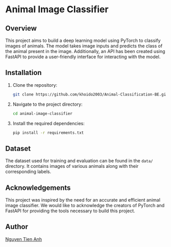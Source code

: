 # Animal Image Classifier

## Overview

This project aims to build a deep learning model using PyTorch to classify images of animals. The model takes image inputs and predicts the class of the animal present in the image. Additionally, an API has been created using FastAPI to provide a user-friendly interface for interacting with the model.

## Installation

1. Clone the repository:

   ```bash
   git clone https://github.com/khoido2003/Animal-Classification-BE.git

2. Navigate to the project directory:

     ```bash
   cd animal-image-classifier
3. Install the required dependencies:
    ```bash
    pip install -r requirements.txt

## Dataset

The dataset used for training and evaluation can be found in the `data/` directory. It contains images of various animals along with their corresponding labels.

## Acknowledgements

This project was inspired by the need for an accurate and efficient animal image classifier. We would like to acknowledge the creators of PyTorch and FastAPI for providing the tools necessary to build this project.

## Author

[Nguyen Tien Anh](https://github.com/NguyenTien-Anh)


   
